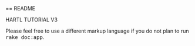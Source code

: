 == README

HARTL TUTORIAL V3


Please feel free to use a different markup language if you do not plan to run
<tt>rake doc:app</tt>.
